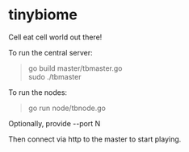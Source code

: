 # tinybiome
Cell eat cell world out there!

To run the central server:

> go build master/tbmaster.go  
> sudo ./tbmaster

To run the nodes:

> go run node/tbnode.go

Optionally, provide --port N

Then connect via http to the master to start playing.